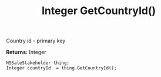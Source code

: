 ﻿---
uid: crmscript_ref_NSSaleStakeholder_GetCountryId
title: Integer GetCountryId()
intellisense: NSSaleStakeholder.GetCountryId
keywords: NSSaleStakeholder, GetCountryId
so.topic: reference
---

Country id - primary key

**Returns:** Integer


```crmscript
NSSaleStakeholder thing;
Integer countryId  = thing.GetCountryId();
```


